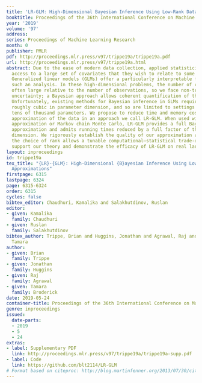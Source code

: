 ```yaml
---
title: 'LR-GLM: High-Dimensional Bayesian Inference Using Low-Rank Data Approximations'
booktitle: Proceedings of the 36th International Conference on Machine Learning
year: '2019'
volume: '97'
address: 
series: Proceedings of Machine Learning Research
month: 0
publisher: PMLR
pdf: http://proceedings.mlr.press/v97/trippe19a/trippe19a.pdf
url: http://proceedings.mlr.press/v97/trippe19a.html
abstract: Due to the ease of modern data collection, applied statisticians often have
  access to a large set of covariates that they wish to relate to some observed outcome.
  Generalized linear models (GLMs) offer a particularly interpretable framework for
  such an analysis. In these high-dimensional problems, the number of covariates is
  often large relative to the number of observations, so we face non-trivial inferential
  uncertainty; a Bayesian approach allows coherent quantification of this uncertainty.
  Unfortunately, existing methods for Bayesian inference in GLMs require running times
  roughly cubic in parameter dimension, and so are limited to settings with at most
  tens of thousand parameters. We propose to reduce time and memory costs with a low-rank
  approximation of the data in an approach we call LR-GLM. When used with the Laplace
  approximation or Markov chain Monte Carlo, LR-GLM provides a full Bayesian posterior
  approximation and admits running times reduced by a full factor of the parameter
  dimension. We rigorously establish the quality of our approximation and show how
  the choice of rank allows a tunable computational–statistical trade-off. Experiments
  support our theory and demonstrate the efficacy of LR-GLM on real large-scale datasets.
layout: inproceedings
id: trippe19a
tex_title: "{LR}-{GLM}: High-Dimensional {B}ayesian Inference Using Low-Rank Data
  Approximations"
firstpage: 6315
lastpage: 6324
page: 6315-6324
order: 6315
cycles: false
bibtex_editor: Chaudhuri, Kamalika and Salakhutdinov, Ruslan
editor:
- given: Kamalika
  family: Chaudhuri
- given: Ruslan
  family: Salakhutdinov
bibtex_author: Trippe, Brian and Huggins, Jonathan and Agrawal, Raj and Broderick,
  Tamara
author:
- given: Brian
  family: Trippe
- given: Jonathan
  family: Huggins
- given: Raj
  family: Agrawal
- given: Tamara
  family: Broderick
date: 2019-05-24
container-title: Proceedings of the 36th International Conference on Machine Learning
genre: inproceedings
issued:
  date-parts:
  - 2019
  - 5
  - 24
extras:
- label: Supplementary PDF
  link: http://proceedings.mlr.press/v97/trippe19a/trippe19a-supp.pdf
- label: Code
  link: https://github.com/blt2114/LR-GLM
# Format based on citeproc: http://blog.martinfenner.org/2013/07/30/citeproc-yaml-for-bibliographies/
---
```

